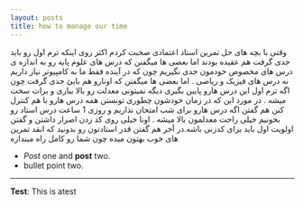 ```yaml
---
layout: posts
title: how to manage our time
---
```


وقتی با بچه های حل تمرین استاد اعتمادی صحبت کردم اکثر روی اینکه ترم اول رو باید جدی گرفت هم عقیده بودند اما بعضی ها میگفتن که درس های علوم پایه رو به اندازه ی درس های مخصوص خودمون جدی نگیریم چون که در آینده فقط ما به کامپیوتر نیاز داریم نه درس های فیزیک  و ریاضی . اما بعضی ها میگفتن که اونارو هم بایئ جدی گرفت چون اگه ترم اول این درس هارو پایین بگیری دیگه نمیتونی معدلت رو بالا بیاری و برات سخت میشه .
در مورد این که در زمان خودشون چطوری تونستن همه درس هارو با هم کنترل کنن هم گفتن اگه درس هارو برای شب امتحان نذاریم و روزی 1 ساعت درس استاد رو بخونیم خیلی راحت معدلمون بالا میشه . اونا خیلی روی کد زدن اصرار داشتن و گفتن اولویت اول باید برای کدزنی باشه.در آخر هم گفتن قدر استادتون رو بدونید که انقد تمرین های خوب بهتون میده چون شما رو کامل راه میندازه
- *Post* one and **post** two.
- bullet point two.


---
**Test**: This is atest
